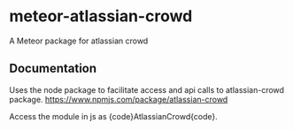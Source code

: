 # meteor-atlassian-crowd
A Meteor package for atlassian crowd

## Documentation

Uses the node package to facilitate access and api calls to atlassian-crowd package.
https://www.npmjs.com/package/atlassian-crowd

Access the module in js as {code}AtlassianCrowd{code}.
